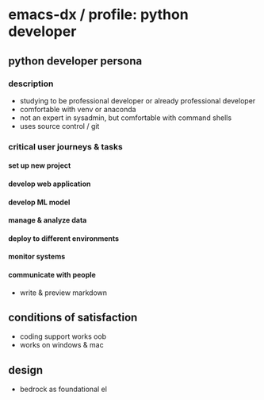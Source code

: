 
# emacs-dx / profile: python developer

## python developer persona

### description
- studying to be professional developer or already professional developer
- comfortable with venv or anaconda
- not an expert in sysadmin, but comfortable with command shells
- uses source control / git

### critical user journeys & tasks

#### set up new project

#### develop web application

#### develop ML model

#### manage & analyze data

#### deploy to different environments

#### monitor systems

#### communicate with people
- write & preview markdown


## conditions of satisfaction

- coding support works oob
- works on windows & mac



## design

- bedrock as foundational el


